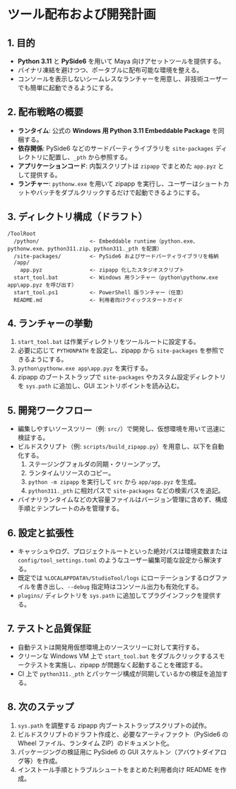 # ツール配布および開発計画

## 1. 目的
- **Python 3.11** と **PySide6** を用いて Maya 向けアセットツールを提供する。
- バイナリ凍結を避けつつ、ポータブルに配布可能な環境を整える。
- コンソールを表示しないシームレスなランチャーを用意し、非技術ユーザーでも簡単に起動できるようにする。

## 2. 配布戦略の概要
- **ランタイム**: 公式の **Windows 用 Python 3.11 Embeddable Package** を同梱する。
- **依存関係**: PySide6 などのサードパーティライブラリを `site-packages` ディレクトリに配置し、`_pth` から参照する。
- **アプリケーションコード**: 内製スクリプトは `zipapp` でまとめた `app.pyz` として提供する。
- **ランチャー**: `pythonw.exe` を用いて zipapp を実行し、ユーザーはショートカットやバッチをダブルクリックするだけで起動できるようにする。

## 3. ディレクトリ構成（ドラフト）
```
/ToolRoot
  /python/                <- Embeddable runtime（python.exe、pythonw.exe、python311.zip、python311._pth を配置）
  /site-packages/         <- PySide6 およびサードパーティライブラリを格納
  /app/
    app.pyz               <- zipapp 化したスタジオスクリプト
  start_tool.bat          <- Windows 用ランチャー（python\pythonw.exe app\app.pyz を呼び出す）
  start_tool.ps1          <- PowerShell 版ランチャー（任意）
  README.md               <- 利用者向けクイックスタートガイド
```

## 4. ランチャーの挙動
1. `start_tool.bat` は作業ディレクトリをツールルートに設定する。
2. 必要に応じて `PYTHONPATH` を設定し、zipapp から `site-packages` を参照できるようにする。
3. `python\pythonw.exe app\app.pyz` を実行する。
4. zipapp のブートストラップで `site-packages` やカスタム設定ディレクトリを `sys.path` に追加し、GUI エントリポイントを読み込む。

## 5. 開発ワークフロー
- 編集しやすいソースツリー（例: `src/`）で開発し、仮想環境を用いて迅速に検証する。
- ビルドスクリプト（例: `scripts/build_zipapp.py`）を用意し、以下を自動化する。
  1. ステージングフォルダの同期・クリーンアップ。
  2. ランタイムリソースのコピー。
  3. `python -m zipapp` を実行して `src` から `app/app.pyz` を生成。
  4. `python311._pth` に相対パスで `site-packages` などの検索パスを追記。
- バイナリランタイムなどの大容量ファイルはバージョン管理に含めず、構成手順とテンプレートのみを管理する。

## 6. 設定と拡張性
- キャッシュやログ、プロジェクトルートといった絶対パスは環境変数または `config/tool_settings.toml` のようなユーザー編集可能な設定から解決する。
- 既定では `%LOCALAPPDATA%/StudioTool/logs` にローテーションするログファイルを書き出し、`--debug` 指定時はコンソール出力も有効化する。
- `plugins/` ディレクトリを `sys.path` に追加してプラグインフックを提供する。

## 7. テストと品質保証
- 自動テストは開発用仮想環境上のソースツリーに対して実行する。
- クリーンな Windows VM 上で `start_tool.bat` をダブルクリックするスモークテストを実施し、zipapp が問題なく起動することを確認する。
- CI 上で `python311._pth` とパッケージ構成が同期しているかの検証を追加する。

## 8. 次のステップ
1. `sys.path` を調整する zipapp 内ブートストラップスクリプトの試作。
2. ビルドスクリプトのドラフト作成と、必要なアーティファクト（PySide6 の Wheel ファイル、ランタイム ZIP）のドキュメント化。
3. パッケージングの検証用に PySide6 の GUI スケルトン（アバウトダイアログ等）を作成。
4. インストール手順とトラブルシュートをまとめた利用者向け README を作成。
